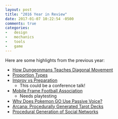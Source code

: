```yaml
---
layout: post
title: "2016 Year in Review"
date: 2017-01-07 10:22:54 -0500
comments: true
categories:
-   design
-   mechanics
-   tools
-   game
---
```


Here are some highlights from the previous year:

-   [How Dungeonmans Teaches Diagonal Movement](http://zerosalife.github.io/blog/2016/03/19/how-dungeonmans-teaches-diagonal-movement/)
-   [Proportion Types](http://zerosalife.github.io/blog/2016/03/05/proportion-types/)
-   [Improv vs Preparation](http://zerosalife.github.io/blog/2016/04/23/improvisation-vs-preparation/)
    -   This could be a conference talk!
-   [Mobile Frame Football Association](http://zerosalife.github.io/blog/2016/06/18/mobile-frame-football-association/)
    -   Needs playtesting
-   [Why Does Pokemon GO Use Passive Voice?](http://zerosalife.github.io/blog/2016/08/27/why-does-pokemon-go-use-passive-voice/)
-   [Arcana: Procedurally Generated Tarot Decks](http://zerosalife.github.io/blog/2016/11/12/arcana-procedurally-generated-tarot-decks/)
-   [Procedural Generation of Social Networks](http://zerosalife.github.io/blog/2016/12/03/procedural-generation-of-social-networks/)
